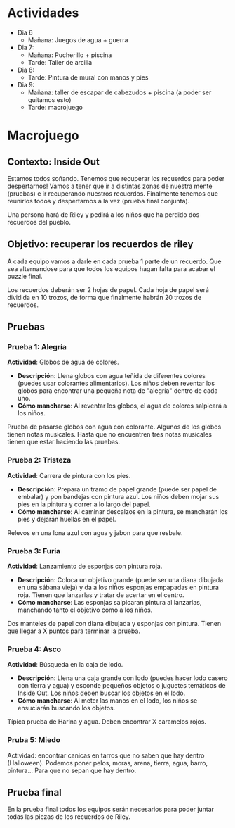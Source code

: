 # Actividades
- Dia 6
	- Mañana: Juegos de agua + guerra
- Dia 7: 
	- Mañana: Pucherillo + piscina
	- Tarde: Taller de arcilla
- Dia 8:
	- Tarde: Pintura de mural con manos y pies
- Dia 9: 
	- Mañana: taller de escapar de cabezudos + piscina (a poder ser quitamos esto)
	- Tarde: macrojuego

# Macrojuego

## Contexto: Inside Out

Estamos todos soñando. Tenemos que recuperar los recuerdos para poder despertarnos! Vamos a tener que ir a distintas zonas de nuestra mente (pruebas) e ir recuperando nuestros recuerdos. Finalmente tenemos que reunirlos todos y despertarnos a la vez (prueba final conjunta).

Una persona hará de Riley y pedirá a los niños que ha perdido dos recuerdos del pueblo.

## Objetivo: recuperar los recuerdos de riley

A cada equipo vamos a darle en cada prueba 1 parte de un recuerdo. Que sea alternandose para que todos los equipos hagan falta para acabar el puzzle final.

Los recuerdos deberán ser 2 hojas de papel. Cada hoja de papel será dividida en 10 trozos, de forma que finalmente habrán 20 trozos de recuerdos.

## Pruebas

### Prueba 1: Alegría

**Actividad**: Globos de agua de colores.

- **Descripción**: Llena globos con agua teñida de diferentes colores (puedes usar colorantes alimentarios). Los niños deben reventar los globos para encontrar una pequeña nota de "alegría" dentro de cada uno.
- **Cómo mancharse**: Al reventar los globos, el agua de colores salpicará a los niños.

Prueba de pasarse globos con agua con colorante. Algunos de los globos tienen notas musicales. Hasta que no encuentren tres notas musicales tienen que estar haciendo las pruebas.
### Prueba 2: Tristeza

**Actividad**: Carrera de pintura con los pies.

- **Descripción**: Prepara un tramo de papel grande (puede ser papel de embalar) y pon bandejas con pintura azul. Los niños deben mojar sus pies en la pintura y correr a lo largo del papel.
- **Cómo mancharse**: Al caminar descalzos en la pintura, se mancharán los pies y dejarán huellas en el papel.

Relevos en una lona azul con agua y jabon para que resbale. 
### Prueba 3: Furia

**Actividad**: Lanzamiento de esponjas con pintura roja.

- **Descripción**: Coloca un objetivo grande (puede ser una diana dibujada en una sábana vieja) y da a los niños esponjas empapadas en pintura roja. Tienen que lanzarlas y tratar de acertar en el centro.
- **Cómo mancharse**: Las esponjas salpicaran pintura al lanzarlas, manchando tanto el objetivo como a los niños.

Dos manteles de papel con diana dibujada y esponjas con pintura. Tienen que llegar a X puntos para terminar la prueba.
### Prueba 4: Asco

**Actividad**: Búsqueda en la caja de lodo.

- **Descripción**: Llena una caja grande con lodo (puedes hacer lodo casero con tierra y agua) y esconde pequeños objetos o juguetes temáticos de Inside Out. Los niños deben buscar los objetos en el lodo.
- **Cómo mancharse**: Al meter las manos en el lodo, los niños se ensuciarán buscando los objetos.

Típica prueba de Harina y agua. Deben encontrar X caramelos rojos.

### Pruba 5: Miedo

Actividad: encontrar canicas en tarros que no saben que hay dentro (Halloween).
Podemos poner pelos, moras, arena, tierra, agua, barro, pintura... Para que no sepan que hay dentro.

## Prueba final

En la prueba final todos los equipos serán necesarios para poder juntar todas las piezas de los recuerdos de Riley.


